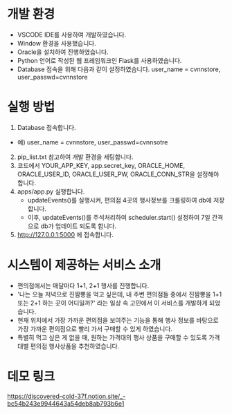 # 개발 환경
* VSCODE IDE를 사용하여 개발하였습니다.
* Window 환경을 사용했습니다.
* Oracle을 설치하여 진행하였습니다.
* Python 언어로 작성된 웹 프레임워크인 Flask를 사용하였습니다.
* Database 접속을 위해 다음과 같이 설정하였습니다. user_name = cvnnstore, user_passwd=cvnnstore 

# 실행 방법
1. Database 접속합니다.
  - 예) user_name = cvnnstore, user_passwd=cvnnsotre 
2. pip_list.txt 참고하여 개발 환경을 세팅합니다.
3. 코드에서 YOUR_APP_KEY, app.secret_key, ORACLE_HOME, ORACLE_USER_ID, ORACLE_USER_PW, ORACLE_CONN_STR을 설정해야 합니다. 
3. apps/app.py 실행합니다.
   * updateEvents()를 실행시켜, 편의점 4곳의 행사정보를 크롤링하여 db에 저장합니다.
   * 이후, updateEvents()를 주석처리하여 scheduler.start() 설정하여 7일 간격으로 db가 업데이트 되도록 합니다.
4. http://127.0.0.1:5000 에 접속합니다.

# 시스템이 제공하는 서비스 소개
* 편의점에서는 매달마다 1+1, 2+1 행사를 진행합니다.
* '나는 오늘 저녁으로 진짬뽕을 먹고 싶은데, 내 주변 편의점들 중에서 진짬뽕을 1+1 또는 2+1 하는 곳이 어디일까?' 라는 일상 속 고민에서 이 서비스를 개발하게 되었습니다.
* 현재 위치에서 가장 가까운 편의점을 보여주는 기능을 통해 행사 정보를 바탕으로 가장 가까운 편의점으로 빨리 가서 구매할 수 있게 하였습니다.
* 특별히 먹고 싶은 게 없을 때, 원하는 가격대의 행사 상품을 구매할 수 있도록 가격대별 편의점 행사상품을 추천하였습니다.

# 데모 링크

 https://discovered-cold-37f.notion.site/_-bc54b243e9944643a54deb8ab793b6e1
